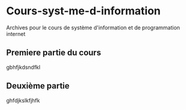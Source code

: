 # Cours-syst-me-d-information  
Archives pour le cours de système d'information et de programmation internet
##  Premiere partie du cours
gbhfjkdsndfkl
##  Deuxième partie
ghfdjkslkfjhfk
